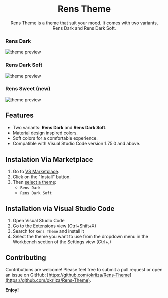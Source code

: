<div align="center">

# Rens Theme

Rens Theme is a theme that suit your mood. It comes with two variants, Rens Dark and Rens Dark Soft.

</div>

### Rens Dark

![theme preview](https://vscode-themes.nyc3.cdn.digitaloceanspaces.com/profiles/imEaWWFZsCcQtwu3DX64sxNmQMa2/1kzSNtUG-default.jpeg)

### Rens Dark Soft

![theme preview](https://vscode-themes.nyc3.cdn.digitaloceanspaces.com/profiles/imEaWWFZsCcQtwu3DX64sxNmQMa2/vDsHWwJs-default.jpeg)

### Rens Sweet (new)

![theme preview](https://vscode-themes.nyc3.cdn.digitaloceanspaces.com/profiles/imEaWWFZsCcQtwu3DX64sxNmQMa2/CKayy0uJ-default.jpeg)

## Features

- Two variants: **Rens Dark** and **Rens Dark Soft**.
- Material design inspired colors.
- Soft colors for a comfortable experience.
- Compatible with Visual Studio Code version 1.75.0 and above.

## Instalation Via Marketplace

1. Go to [VS Marketplace](https://marketplace.visualstudio.com/items?itemName=RendiOkriza.rens-theme).
2. Click on the "Install" button.
3. Then [select a theme](https://code.visualstudio.com/docs/getstarted/themes#_selecting-the-color-theme):
   - `Rens Dark`
   - `Rens Dark Soft`

## Installation via Visual Studio Code

1. Open Visual Studio Code
2. Go to the Extensions view (Ctrl+Shift+X)
3. Search for `Rens Theme` and install it
4. Select the theme you want to use from the dropdown menu in the Workbench section of the Settings view (Ctrl+,)

## Contributing

Contributions are welcome! Please feel free to submit a pull request or open an issue on GitHub: [https://github.com/okriiza/Rens-Theme](https://github.com/okriiza/Rens-Theme).

**Enjoy!**
